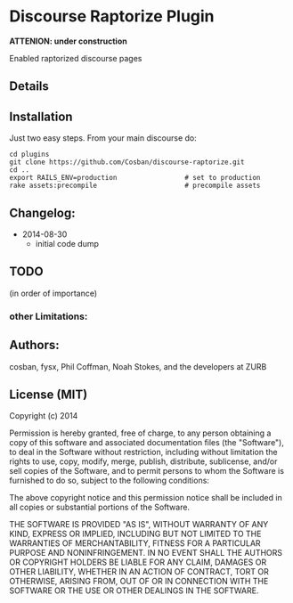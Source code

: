 # Discourse Raptorize Plugin

**ATTENION: under construction**


Enabled raptorized discourse pages

## Details

## Installation

Just two easy steps. From your main discourse do:

    cd plugins
    git clone https://github.com/Cosban/discourse-raptorize.git
    cd ..
    export RAILS_ENV=production                 # set to production
    rake assets:precompile                      # precompile assets


## Changelog:

 * 2014-08-30
   - initial code dump

## TODO

(in order of importance)


### other Limitations:


## Authors:
cosban, fysx, Phil Coffman, Noah Stokes, and the developers at ZURB

## License (MIT)
Copyright (c) 2014

Permission is hereby granted, free of charge, to any person obtaining a copy
of this software and associated documentation files (the "Software"), to deal
in the Software without restriction, including without limitation the rights
to use, copy, modify, merge, publish, distribute, sublicense, and/or sell
copies of the Software, and to permit persons to whom the Software is
furnished to do so, subject to the following conditions:

The above copyright notice and this permission notice shall be included in
all copies or substantial portions of the Software.

THE SOFTWARE IS PROVIDED "AS IS", WITHOUT WARRANTY OF ANY KIND, EXPRESS OR
IMPLIED, INCLUDING BUT NOT LIMITED TO THE WARRANTIES OF MERCHANTABILITY,
FITNESS FOR A PARTICULAR PURPOSE AND NONINFRINGEMENT. IN NO EVENT SHALL THE
AUTHORS OR COPYRIGHT HOLDERS BE LIABLE FOR ANY CLAIM, DAMAGES OR OTHER
LIABILITY, WHETHER IN AN ACTION OF CONTRACT, TORT OR OTHERWISE, ARISING FROM,
OUT OF OR IN CONNECTION WITH THE SOFTWARE OR THE USE OR OTHER DEALINGS IN
THE SOFTWARE.